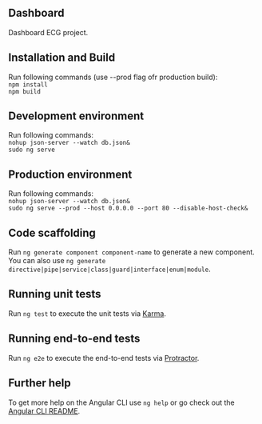 ## Dashboard

Dashboard ECG project.

## Installation and Build

Run following commands (use --prod flag ofr production build): <br />
`npm install` <br />
`npm build` <br />

## Development environment

Run following commands: <br />
`nohup json-server --watch db.json&` <br />
`sudo ng serve` <br />

## Production environment

Run following commands: <br />
`nohup json-server --watch db.json&` <br />
`sudo ng serve --prod --host 0.0.0.0 --port 80 --disable-host-check&` <br />

## Code scaffolding

Run `ng generate component component-name` to generate a new component. You can also use `ng generate directive|pipe|service|class|guard|interface|enum|module`.

## Running unit tests

Run `ng test` to execute the unit tests via [Karma](https://karma-runner.github.io).

## Running end-to-end tests

Run `ng e2e` to execute the end-to-end tests via [Protractor](http://www.protractortest.org/).

## Further help

To get more help on the Angular CLI use `ng help` or go check out the [Angular CLI README](https://github.com/angular/angular-cli/blob/master/README.md).
